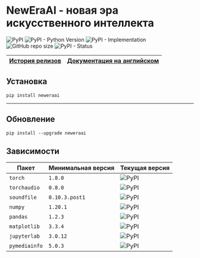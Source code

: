 # NewEraAI - новая эра искусственного интеллекта

![PyPI](https://img.shields.io/pypi/v/neweraai)
![PyPI - Python Version](https://img.shields.io/pypi/pyversions/neweraai)
![PyPI - Implementation](https://img.shields.io/pypi/implementation/neweraai)
![GitHub repo size](https://img.shields.io/github/repo-size/dmitryryumin/neweraai)
![PyPI - Status](https://img.shields.io/pypi/status/neweraai)

| [История релизов](https://github.com/DmitryRyumin/NewEraAI/blob/main/NOTES_RU.md) | [Документация на английском](https://github.com/DmitryRyumin/NewEraAI) |
| --- | --- |

## Установка

```shell script
pip install neweraai
```

---

## Обновление

```shell script
pip install --upgrade neweraai
```

## Зависимости

| Пакет | Минимальная версия | Текущая версия |
| ----- | ------------------ | -------------- |
`torch` | `1.8.0` | ![PyPI](https://img.shields.io/pypi/v/torch) |
`torchaudio` | `0.8.0` | ![PyPI](https://img.shields.io/pypi/v/torchaudio) |
`soundfile` | `0.10.3.post1` | ![PyPI](https://img.shields.io/pypi/v/soundfile) |
`numpy` | `1.20.1` | ![PyPI](https://img.shields.io/pypi/v/numpy) |
`pandas` | `1.2.3` | ![PyPI](https://img.shields.io/pypi/v/pandas) |
`matplotlib` | `3.3.4` | ![PyPI](https://img.shields.io/pypi/v/matplotlib) |
`jupyterlab` | `3.0.12` | ![PyPI](https://img.shields.io/pypi/v/jupyterlab) |
`pymediainfo` | `5.0.3` | ![PyPI](https://img.shields.io/pypi/v/pymediainfo) |